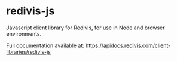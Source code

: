 # redivis-js
Javascript client library for Redivis, for use in Node and browser environments.

Full documentation available at: https://apidocs.redivis.com/client-libraries/redivis-js
